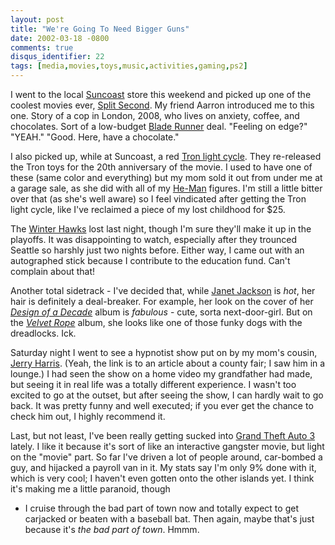 ```yaml
---
layout: post
title: "We're Going To Need Bigger Guns"
date: 2002-03-18 -0800
comments: true
disqus_identifier: 22
tags: [media,movies,toys,music,activities,gaming,ps2]
---
```

I went to the local [Suncoast](http://www.suncoast.com) store this
weekend and picked up one of the coolest movies ever, [Split
Second](http://us.imdb.com/Title?0105459). My friend Aarron introduced
me to this one. Story of a cop in London, 2008, who lives on anxiety,
coffee, and chocolates. Sort of a low-budget [Blade
Runner](http://us.imdb.com/Title?0083658) deal. "Feeling on edge?"
"YEAH." "Good. Here, have a chocolate."
 
 I also picked up, while at Suncoast, a red [Tron light
cycle](http://www.necaonline.com/images/TronBlueBike.jpg). They
re-released the Tron toys for the 20th anniversary of the movie. I used
to have one of these (same color and everything) but my mom sold it out
from under me at a garage sale, as she did with all of my
[He-Man](http://www.he-man.org/) figures. I'm still a little bitter over
that (as she's well aware) so I feel vindicated after getting the Tron
light cycle, like I've reclaimed a piece of my lost childhood for \$25.
 
 The [Winter Hawks](http://www.winterhawks.com/) lost last night, though
I'm sure they'll make it up in the playoffs. It was disappointing to
watch, especially after they trounced Seattle so harshly just two nights
before. Either way, I came out with an autographed stick because I
contribute to the education fund. Can't complain about that!
 
 Another total sidetrack - I've decided that, while [Janet
Jackson](http://www.janet-jackson.com/) is *hot*, her hair is definitely
a deal-breaker. For example, her look on the cover of her [*Design of a
Decade*](http://www.amazon.com/exec/obidos/ASIN/B000002G43/mhsvortex)
album is *fabulous* - cute, sorta next-door-girl. But on the [*Velvet
Rope*](http://www.amazon.com/exec/obidos/ASIN/B000000WEX/mhsvortex)
album, she looks like one of those funky dogs with the dreadlocks. Ick.
 
 Saturday night I went to see a hypnotist show put on by my mom's
cousin, [Jerry
Harris](http://www.tri-cityherald.com/news/2000/0827/story1.html).
(Yeah, the link is to an article about a county fair; I saw him in a
lounge.) I had seen the show on a home video my grandfather had made,
but seeing it in real life was a totally different experience. I wasn't
too excited to go at the outset, but after seeing the show, I can hardly
wait to go back. It was pretty funny and well executed; if you ever get
the chance to check him out, I highly recommend it.
 
 Last, but not least, I've been really getting sucked into [Grand Theft
Auto 3](http://www.amazon.com/exec/obidos/ASIN/B00005O0I2/mhsvortex)
lately. I like it because it's sort of like an interactive gangster
movie, but light on the "movie" part. So far I've driven a lot of people
around, car-bombed a guy, and hijacked a payroll van in it. My stats say
I'm only 9% done with it, which is very cool; I haven't even gotten onto
the other islands yet. I think it's making me a little paranoid, though
- I cruise through the bad part of town now and totally expect to get
carjacked or beaten with a baseball bat. Then again, maybe that's just
because it's *the bad part of town*. Hmmm.
